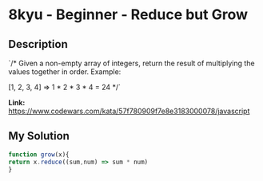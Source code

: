 # 8kyu - Beginner - Reduce but Grow

## Description
`/*
Given a non-empty array of integers, return the result of multiplying the values together in order. Example:

[1, 2, 3, 4] => 1 * 2 * 3 * 4 = 24 
*/`

**Link:** https://www.codewars.com/kata/57f780909f7e8e3183000078/javascript

## My Solution
```js
function grow(x){
return x.reduce((sum,num) => sum * num)
}
```
